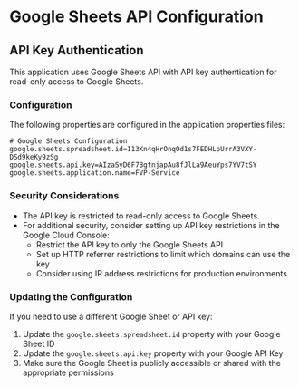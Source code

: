 # Google Sheets API Configuration

## API Key Authentication

This application uses Google Sheets API with API key authentication for read-only access to Google
Sheets.

### Configuration

The following properties are configured in the application properties files:

```properties
# Google Sheets Configuration
google.sheets.spreadsheet.id=113Kn4qHrOnqOd1s7FEDHLpUrrA3VXY-DSd9keKy9zSg
google.sheets.api.key=AIzaSyD6F7BgtnjapAu8fJlLa9AeuYps7YV7tSY
google.sheets.application.name=FVP-Service
```

### Security Considerations

- The API key is restricted to read-only access to Google Sheets.
- For additional security, consider setting up API key restrictions in the Google Cloud Console:
    - Restrict the API key to only the Google Sheets API
    - Set up HTTP referrer restrictions to limit which domains can use the key
    - Consider using IP address restrictions for production environments

### Updating the Configuration

If you need to use a different Google Sheet or API key:

1. Update the `google.sheets.spreadsheet.id` property with your Google Sheet ID
2. Update the `google.sheets.api.key` property with your Google API Key
3. Make sure the Google Sheet is publicly accessible or shared with the appropriate permissions 